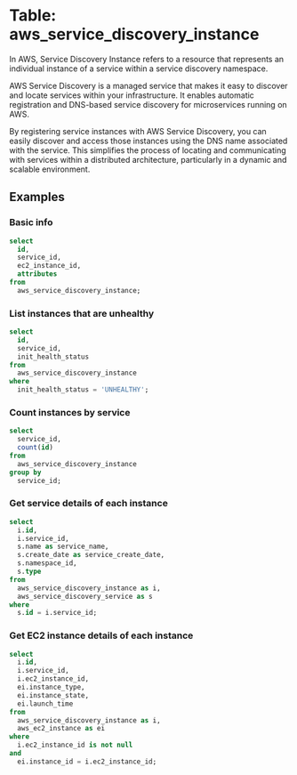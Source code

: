 # Table: aws_service_discovery_instance

In AWS, Service Discovery Instance refers to a resource that represents an individual instance of a service within a service discovery namespace.

AWS Service Discovery is a managed service that makes it easy to discover and locate services within your infrastructure. It enables automatic registration and DNS-based service discovery for microservices running on AWS.

By registering service instances with AWS Service Discovery, you can easily discover and access those instances using the DNS name associated with the service. This simplifies the process of locating and communicating with services within a distributed architecture, particularly in a dynamic and scalable environment.

## Examples

### Basic info

```sql
select
  id,
  service_id,
  ec2_instance_id,
  attributes
from
  aws_service_discovery_instance;
```

### List instances that are unhealthy

```sql
select
  id,
  service_id,
  init_health_status
from
  aws_service_discovery_instance
where
  init_health_status = 'UNHEALTHY';
```

### Count instances by service

```sql
select
  service_id,
  count(id)
from
  aws_service_discovery_instance
group by
  service_id;
```

### Get service details of each instance

```sql
select
  i.id,
  i.service_id,
  s.name as service_name,
  s.create_date as service_create_date,
  s.namespace_id,
  s.type
from
  aws_service_discovery_instance as i,
  aws_service_discovery_service as s
where
  s.id = i.service_id;
```

### Get EC2 instance details of each instance

```sql
select
  i.id,
  i.service_id,
  i.ec2_instance_id,
  ei.instance_type,
  ei.instance_state,
  ei.launch_time
from
  aws_service_discovery_instance as i,
  aws_ec2_instance as ei
where
  i.ec2_instance_id is not null
and
  ei.instance_id = i.ec2_instance_id;
```